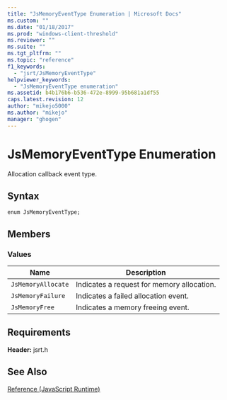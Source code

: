 ```yaml
---
title: "JsMemoryEventType Enumeration | Microsoft Docs"
ms.custom: ""
ms.date: "01/18/2017"
ms.prod: "windows-client-threshold"
ms.reviewer: ""
ms.suite: ""
ms.tgt_pltfrm: ""
ms.topic: "reference"
f1_keywords: 
  - "jsrt/JsMemoryEventType"
helpviewer_keywords: 
  - "JsMemoryEventType enumeration"
ms.assetid: b4b176b6-b536-472e-8999-95b681a1df55
caps.latest.revision: 12
author: "mikejo5000"
ms.author: "mikejo"
manager: "ghogen"
---
```

# JsMemoryEventType Enumeration
Allocation callback event type.  
  
## Syntax  
  
```  
enum JsMemoryEventType;  
```  
  
## Members  
  
### Values  
  
|Name|Description|  
|----------|-----------------|  
|`JsMemoryAllocate`|Indicates a request for memory allocation.|  
|`JsMemoryFailure`|Indicates a failed allocation event.|  
|`JsMemoryFree`|Indicates a memory freeing event.|  
  
## Requirements  
 **Header:** jsrt.h  
  
## See Also  
 [Reference (JavaScript Runtime)](../chakra-hosting/reference-javascript-runtime.md)